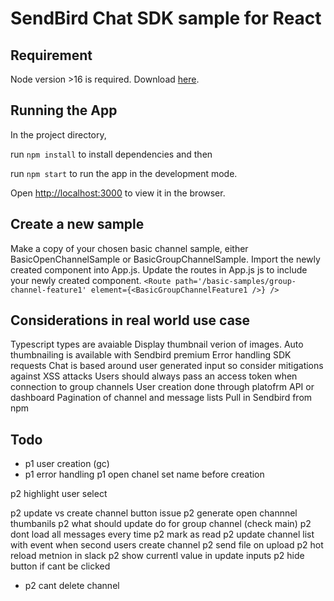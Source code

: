 # SendBird Chat SDK sample for React

## Requirement

Node version >16 is required. Download [here](https://nodejs.org/en/).

## Running the App

In the project directory, 

run `npm install` to install dependencies and then

run `npm start` to run the app in the development mode.

Open [http://localhost:3000](http://localhost:3000) to view it in the browser.

## Create a new sample
Make a copy of your chosen basic channel sample, either BasicOpenChannelSample or BasicGroupChannelSample.
Import the newly created component into App.js.
Update the routes in App.js js to include your newly created component.
`<Route path='/basic-samples/group-channel-feature1' element={<BasicGroupChannelFeature1 />} />`

## Considerations in real world use case
Typescript types are avaiable 
Display thumbnail verion of images. Auto thumbnailing is available with Sendbird premium
Error handling SDK requests
Chat is based around user generated input so consider mitigations against XSS attacks
Users should always pass an access token when connection to group channels 
User creation done through platofrm API or dashboard
Pagination of channel and message lists
Pull in Sendbird from npm


## Todo
 - p1 user creation (gc)
 - p1 error handling
p1 open chanel set name before creation

p2 highlight user select

p2 update vs create channel button issue
p2 generate open channnel thumbanils
p2 what should update do for group channel (check main)
p2 dont load all messages every time
p2 mark as read
p2 update channel list with event when second users create channel
p2 send file on upload
p2 hot reload metnion in slack
p2 show currentl value in update inputs
p2 hide button if cant be clicked
 - p2 cant delete channel


